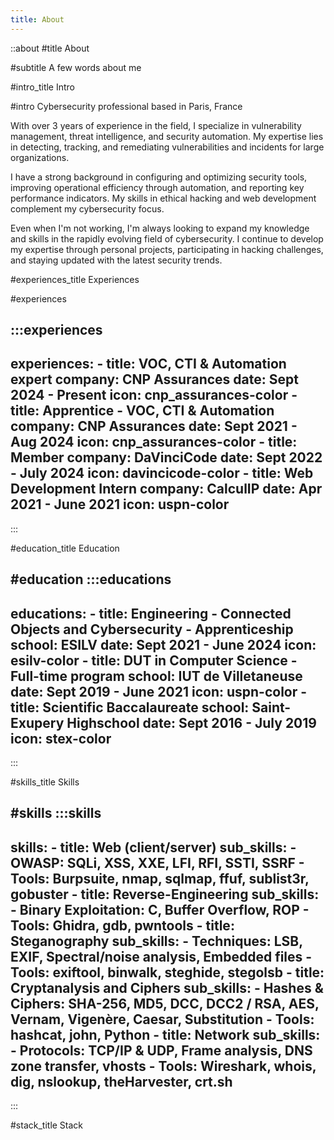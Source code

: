 ```yaml
---
title: About
---
```


::about
#title
About

#subtitle
A few words about me

#intro_title
Intro

#intro
Cybersecurity professional based in Paris, France

With over 3 years of experience in the field, I specialize in vulnerability management, threat intelligence, and security automation. My expertise lies in detecting, tracking, and remediating vulnerabilities and incidents for large organizations.

I have a strong background in configuring and optimizing security tools, improving operational efficiency through automation, and reporting key performance indicators. My skills in ethical hacking and web development complement my cybersecurity focus.

Even when I'm not working, I'm always looking to expand my knowledge and skills in the rapidly evolving field of cybersecurity. I continue to develop my expertise through personal projects, participating in hacking challenges, and staying updated with the latest security trends.

#experiences_title
Experiences

#experiences

  :::experiences
  ---
  experiences:
    - title: VOC, CTI & Automation expert
      company: CNP Assurances
      date: Sept 2024 - Present
      icon: cnp_assurances-color
    - title: Apprentice - VOC, CTI & Automation
      company: CNP Assurances
      date: Sept 2021 - Aug 2024
      icon: cnp_assurances-color
    - title: Member
      company: DaVinciCode
      date: Sept 2022 - July 2024
      icon: davincicode-color
    - title: Web Development Intern
      company: CalculIP
      date: Apr 2021 - June 2021
      icon: uspn-color
  ---
  :::

#education_title
Education

#education
  :::educations
  ---
  educations:
    - title: Engineering - Connected Objects and Cybersecurity - Apprenticeship
      school: ESILV
      date: Sept 2021 - June 2024
      icon: esilv-color
    - title: DUT in Computer Science - Full-time program
      school: IUT de Villetaneuse
      date: Sept 2019 - June 2021
      icon: uspn-color
    - title: Scientific Baccalaureate
      school: Saint-Exupery Highschool
      date: Sept 2016 - July 2019
      icon: stex-color
  ---
  :::

#skills_title
Skills

#skills
  :::skills
  ---
  skills:
    - title: Web (client/server)
      sub_skills: 
        - OWASP: SQLi, XSS, XXE, LFI, RFI, SSTI, SSRF
        - Tools: Burpsuite, nmap, sqlmap, ffuf, sublist3r, gobuster
    - title: Reverse-Engineering
      sub_skills:
        - Binary Exploitation: C, Buffer Overflow, ROP
        - Tools: Ghidra, gdb, pwntools
    - title: Steganography
      sub_skills:
        - Techniques: LSB, EXIF, Spectral/noise analysis, Embedded files
        - Tools: exiftool, binwalk, steghide, stegolsb
    - title: Cryptanalysis and Ciphers
      sub_skills:
        - Hashes & Ciphers: SHA-256, MD5, DCC, DCC2 /  RSA, AES, Vernam, Vigenère, Caesar, Substitution
        - Tools: hashcat, john, Python
    - title: Network
      sub_skills:
        - Protocols: TCP/IP & UDP, Frame analysis, DNS zone transfer, vhosts
        - Tools: Wireshark, whois, dig, nslookup, theHarvester, crt.sh
  ---
  :::

#stack_title
Stack

